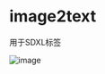 # image2text

 用于SDXL标签

![image](https://github.com/zhongpei/image2text/assets/10387775/313231d4-3c3b-44fa-81b1-e1d9f73fd0e8)
